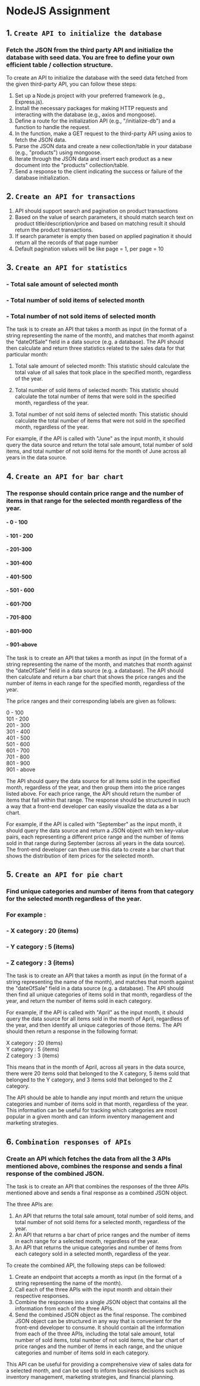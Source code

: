 # NodeJS Assignment
## 1. `Create API to initialize the database`
### Fetch the JSON from the third party API and initialize the database with seed data. You are free to define your own efficient table / collection structure.

To create an API to initialize the database with the seed data fetched from the given third-party API, you can follow these steps:

1. Set up a Node.js project with your preferred framework (e.g., Express.js).
2. Install the necessary packages for making HTTP requests and interacting with the database (e.g., axios and mongoose).
3. Define a route for the initialization API (e.g., "/initialize-db") and a function to handle the request.
4. In the function, make a GET request to the third-party API using axios to fetch the JSON data.
5. Parse the JSON data and create a new collection/table in your database (e.g., "products") using mongoose.
6. Iterate through the JSON data and insert each product as a new document into the "products" collection/table.
7. Send a response to the client indicating the success or failure of the database initialization.

## 2. `Create an API for transactions`
1. API should support search and pagination on product transactions
2. Based on the value of search parameters, it should match search text on product
   title/description/price and based on matching result it should return the product
   transactions.
3. If search parameter is empty then based on applied pagination it should return all the
   records of that page number
4. Default pagination values will be like page = 1, per page = 10

## 3. `Create an API for statistics`
### - Total sale amount of selected month
### - Total number of sold items of selected month
### - Total number of not sold items of selected month

The task is to create an API that takes a month as input (in the format of a string representing the name of the month), and matches that month against the "dateOfSale" field in a data source (e.g. a database). The API should then calculate and return three statistics related to the sales data for that particular month:

1. Total sale amount of selected month: This statistic should calculate the total value of all sales that took place in the specified month, regardless of the year.

2. Total number of sold items of selected month: This statistic should calculate the total number of items that were sold in the specified month, regardless of the year.

3. Total number of not sold items of selected month: This statistic should calculate the total number of items that were not sold in the specified month, regardless of the year.

For example, if the API is called with "June" as the input month, it should query the data source and return the total sale amount, total number of sold items, and total number of not sold items for the month of June across all years in the data source.

## 4. `Create an API for bar chart`
### The response should contain price range and the number of items in that range for the selected month regardless of the year.
#### - 0 - 100
#### - 101 - 200
#### - 201-300
#### - 301-400
#### - 401-500
#### - 501 - 600
#### - 601-700
#### - 701-800
#### - 801-900
#### - 901-above

The task is to create an API that takes a month as input (in the format of a string representing the name of the month, and matches that month against the "dateOfSale" field in a data source (e.g. a database). The API should then calculate and return a bar chart that shows the price ranges and the number of items in each range for the specified month, regardless of the year.

The price ranges and their corresponding labels are given as follows:

0 - 100\
101 - 200\
201 - 300\
301 - 400\
401 - 500\
501 - 600\
601 - 700\
701 - 800\
801 - 900\
901 - above

The API should query the data source for all items sold in the specified month, regardless of the year, and then group them into the price ranges listed above. For each price range, the API should return the number of items that fall within that range. The response should be structured in such a way that a front-end developer can easily visualize the data as a bar chart.

For example, if the API is called with "September" as the input month, it should query the data source and return a JSON object with ten key-value pairs, each representing a different price range and the number of items sold in that range during September (across all years in the data source). The front-end developer can then use this data to create a bar chart that shows the distribution of item prices for the selected month.

## 5. `Create an API for pie chart`
### Find unique categories and number of items from that category for the selected month regardless of the year.
### For example :
### - X category : 20 (items)
### - Y category : 5 (items)
### - Z category : 3 (items)

The task is to create an API that takes a month as input (in the format of a string representing the name of the month), and matches that month against the "dateOfSale" field in a data source (e.g. a database). The API should then find all unique categories of items sold in that month, regardless of the year, and return the number of items sold in each category.

For example, if the API is called with "April" as the input month, it should query the data source for all items sold in the month of April, regardless of the year, and then identify all unique categories of those items. The API should then return a response in the following format:

X category : 20 (items)\
Y category : 5 (items)\
Z category : 3 (items)

This means that in the month of April, across all years in the data source, there were 20 items sold that belonged to the X category, 5 items sold that belonged to the Y category, and 3 items sold that belonged to the Z category.

The API should be able to handle any input month and return the unique categories and number of items sold in that month, regardless of the year. This information can be useful for tracking which categories are most popular in a given month and can inform inventory management and marketing strategies.

## 6. `Combination responses of APIs`
### Create an API which fetches the data from all the 3 APIs mentioned above, combines the response and sends a final response of the combined JSON.
The task is to create an API that combines the responses of the three APIs mentioned above and sends a final response as a combined JSON object.

The three APIs are:

1. An API that returns the total sale amount, total number of sold items, and total number of not sold items for a selected month, regardless of the year.
2. An API that returns a bar chart of price ranges and the number of items in each range for a selected month, regardless of the year.
3. An API that returns the unique categories and number of items from each category sold in a selected month, regardless of the year.

To create the combined API, the following steps can be followed:
1. Create an endpoint that accepts a month as input (in the format of a string representing the name of the month).
2. Call each of the three APIs with the input month and obtain their respective responses.
3. Combine the responses into a single JSON object that contains all the information from each of the three APIs.
4. Send the combined JSON object as the final response.
The combined JSON object can be structured in any way that is convenient for the front-end developer to consume. It should contain all the information from each of the three APIs, including the total sale amount, total number of sold items, total number of not sold items, the bar chart of price ranges and the number of items in each range, and the unique categories and number of items sold in each category.

This API can be useful for providing a comprehensive view of sales data for a selected month, and can be used to inform business decisions such as inventory management, marketing strategies, and financial planning.

